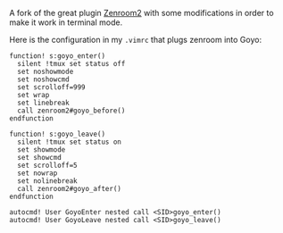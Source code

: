 A fork of the great plugin [Zenroom2](https://github.com/amix/vim-zenroom2) with some modifications in order to make it work in terminal mode.

Here is the configuration in my `.vimrc` that plugs zenroom into Goyo:

```vimL
function! s:goyo_enter()
  silent !tmux set status off
  set noshowmode
  set noshowcmd
  set scrolloff=999
  set wrap
  set linebreak
  call zenroom2#goyo_before()
endfunction

function! s:goyo_leave()
  silent !tmux set status on
  set showmode
  set showcmd
  set scrolloff=5
  set nowrap
  set nolinebreak
  call zenroom2#goyo_after()
endfunction

autocmd! User GoyoEnter nested call <SID>goyo_enter()
autocmd! User GoyoLeave nested call <SID>goyo_leave()
```
